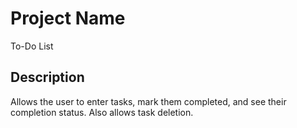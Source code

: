 # Project Name
To-Do List
## Description

Allows the user to enter tasks, mark them completed, and see their completion status. Also allows task deletion.




